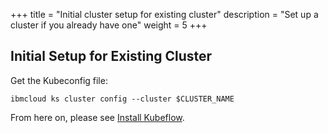 +++
title = "Initial cluster setup for existing cluster"
description = "Set up a cluster if you already have one"
weight = 5
+++

## Initial Setup for Existing Cluster

Get the Kubeconfig file:

	ibmcloud ks cluster config --cluster $CLUSTER_NAME

From here on, please see [Install Kubeflow](/docs/ibm/install-kubeflow).

